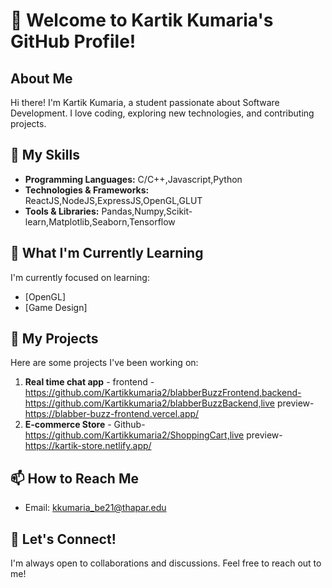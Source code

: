 # 👋 Welcome to Kartik Kumaria's GitHub Profile!

## About Me

Hi there! I'm Kartik Kumaria, a student passionate about Software Development. I love coding, exploring new technologies, and contributing projects.

## 🚀 My Skills

- **Programming Languages:** C/C++,Javascript,Python
- **Technologies & Frameworks:** ReactJS,NodeJS,ExpressJS,OpenGL,GLUT
- **Tools & Libraries:** Pandas,Numpy,Scikit-learn,Matplotlib,Seaborn,Tensorflow


## 🌱 What I'm Currently Learning

I'm currently focused on learning:

- [OpenGL]
- [Game Design]


## 🔭 My Projects

Here are some projects I've been working on:

1. **Real time chat app** - frontend - https://github.com/Kartikkumaria2/blabberBuzzFrontend,backend-https://github.com/Kartikkumaria2/blabberBuzzBackend,live preview-
https://blabber-buzz-frontend.vercel.app/
2. **E-commerce Store** - Github-https://github.com/Kartikkumaria2/ShoppingCart,live preview-https://kartik-store.netlify.app/


## 📫 How to Reach Me


- Email: kkumaria_be21@thapar.edu


## 🤝 Let's Connect!

I'm always open to collaborations and discussions. Feel free to reach out to me!


